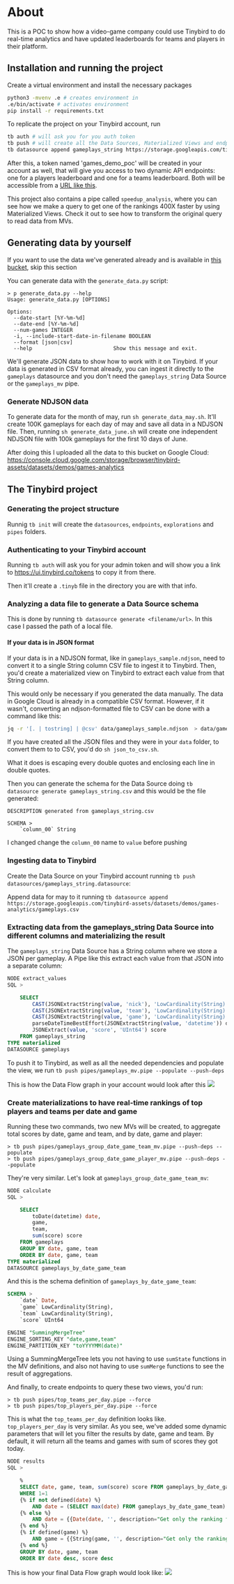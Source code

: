 # About

This is a POC to show how a video-game company could use Tinybird to do real-time analytics and have updated leaderboards for teams and players in their platform.

## Installation and running the project

Create a virtual environment and install the necessary packages

```bash
python3 -mvenv .e # creates environment in
.e/bin/activate # activates environment
pip install -r requirements.txt
```

To replicate the project on your Tinybird account, run
```bash
tb auth # will ask you for you auth token
tb push # will create all the Data Sources, Materialized Views and endpoints in your account
tb datasource append gameplays_string https://storage.googleapis.com/tinybird-assets/datasets/demos/games-analytics/gameplays.csv
```
After this, a token named 'games_demo_poc' will be created in your account as well, that will give you access to two dynamic API endpoints: one for a players leaderboard and one for a teams leaderboard. Both will be accessible from a [URL like this](https://api.tinybird.co/endpoints?token=p.eyJ1IjogImU3NWNmMjUxLThlNjctNGRlOC1iM2FlLTdmMzhlZGIwODdmOSIsICJpZCI6ICJhYjY4OWQ0OS0zODFhLTQzNmYtOTZjZS0zNGFmMWI0MGE4OTQifQ.xNAZcDBP-M_fnOcyw7J3QkpOZEzB5IJAWTqyJqrx8pM).

This project also contains a pipe called `speedup_analysis`, where you can see how we make a query to get one of the rankings 400X faster by using Materialized Views. Check it out to see how to transform the original query to read data from MVs.

## Generating data by yourself

If you want to use the data we've generated already and is available in [this bucket](https://console.cloud.google.com/storage/browser/tinybird-assets/datasets/demos/games-analytics), skip this section

You can generate data with the `generate_data.py` script:

```
> p generate_data.py --help                                                                                                                        
Usage: generate_data.py [OPTIONS]

Options:
  --date-start [%Y-%m-%d]
  --date-end [%Y-%m-%d]
  --num-games INTEGER
  -i, --include-start-date-in-filename BOOLEAN
  --format [json|csv]
  --help                          Show this message and exit.
```

We'll generate JSON data to show how to work with it on Tinybird. If your data is generated in CSV format already, you can ingest it directly to the `gameplays` datasource and you don't need the `gameplays_string` Data Source or the `gameplays_mv` pipe.

### Generate NDJSON data

To generate data for the month of may, run `sh generate_data_may.sh`. It'll create 100K gameplays for each day of may and save all data in a NDJSON file. Then, running `sh generate_data_june.sh` will create one independent NDJSON file with 100k gameplays for the first 10 days of June.

After doing this I uploaded all the data to this bucket on Google Cloud: https://console.cloud.google.com/storage/browser/tinybird-assets/datasets/demos/games-analytics

## The Tinybird project

### Generating the project structure
Runnig `tb init` will create the `datasources`, `endpoints`, `explorations` and `pipes` folders.

### Authenticating to your Tinybird account
Running `tb auth` will ask you for your admin token and will show you a link to https://ui.tinybird.co/tokens to copy it from there.

Then it'll create a `.tinyb` file in the directory you are with that info.

### Analyzing a data file to generate a Data Source schema
This is done by running `tb datasource generate <filename/url>`. In this case I passed the path of a local file.

#### If your data is in JSON format

If your data is in a NDJSON format, like in `gameplays_sample.ndjson`, need to convert it to a single String column CSV file to ingest it to Tinybird. Then, you'd create a materialized view on Tinybird to extract each value from that String column.

This would only be necessary if you generated the data manually. The data in Google Cloud is already in a compatible CSV format. However, if it wasn't, converting an ndjson-formatted file to CSV can be done with a command like this:

```bash
jq -r '[. | tostring] | @csv' data/gameplays_sample.ndjson  > data/gameplays_sample_string.csv
```

If you have created all the JSON files and they were in your `data` folder, to convert them to to CSV, you'd do `sh json_to_csv.sh`.

What it does is escaping every double quotes and enclosing each line in double quotes.

Then you can generate the schema for the Data Source doing `tb datasource generate gameplays_string.csv` and this would be the file generated:

```
DESCRIPTION generated from gameplays_string.csv

SCHEMA >
    `column_00` String
```

I changed change the `column_00` name to  `value` before pushing

### Ingesting data to Tinybird


Create the Data Source on your Tinybird account running `tb push datasources/gameplays_string.datasource`:

Append data for may to it running `tb datasource append https://storage.googleapis.com/tinybird-assets/datasets/demos/games-analytics/gameplays.csv`


### Extracting data from the gameplays_string Data Source into different columns and materializing the result

The `gameplays_string` Data Source has a String column where we store a JSON per gameplay. A Pipe like this extract each value from that JSON into a separate column:

```sql
NODE extract_values
SQL >

    SELECT 
        CAST(JSONExtractString(value, 'nick'), 'LowCardinality(String)') nick,
        CAST(JSONExtractString(value, 'team'), 'LowCardinality(String)') team,
        CAST(JSONExtractString(value, 'game'), 'LowCardinality(String)') game,
        parseDateTimeBestEffort(JSONExtractString(value, 'datetime')) datetime,
        JSONExtract(value, 'score', 'UInt64') score
    FROM gameplays_string
TYPE materialized
DATASOURCE gameplays
```

To push it to Tinybird, as well as all the needed dependencies and populate the view, we run `tb push pipes/gameplays_mv.pipe --populate --push-deps`

This is how the Data Flow graph in your account would look after this
![](images/data-flow-1.png)

### Create materializations to have real-time rankings of top players and teams per date and game

Running these two commands, two new MVs will be created, to aggregate total scores by date, game and team, and by date, game and player:

```shell
> tb push pipes/gameplays_group_date_game_team_mv.pipe --push-deps --populate
> tb push pipes/gameplays_group_date_game_player_mv.pipe --push-deps --populate
```

They're very similar. Let's look at `gameplays_group_date_game_team_mv`:
```sql
NODE calculate
SQL >

    SELECT 
        toDate(datetime) date,
        game,
        team,
        sum(score) score
    FROM gameplays
    GROUP BY date, game, team
    ORDER BY date, game, team
TYPE materialized
DATASOURCE gameplays_by_date_game_team
```

And this is the schema definition of `gameplays_by_date_game_team`:

```sql
SCHEMA >
    `date` Date,
    `game` LowCardinality(String),
    `team` LowCardinality(String),
    `score` UInt64

ENGINE "SummingMergeTree"
ENGINE_SORTING_KEY "date,game,team"
ENGINE_PARTITION_KEY "toYYYYMM(date)"
```

Using a SummingMergeTree lets you not having to use `sumState` functions in the MV definitions, and also not having to use `sumMerge` functions to see the result of aggregations.


And finally, to create endpoints to query these two views, you'd run:

```
> tb push pipes/top_teams_per_day.pipe --force
> tb push pipes/top_players_per_day.pipe --force
```

This is what the `top_teams_per_day` definition looks like. `top_players_per_day` is very similar. As you see, we've added some dynamic parameters that will let you filter the results by date, game and team. By default, it will return all the teams and games with sum of scores they got today.

```sql
NODE results
SQL >

    %
    SELECT date, game, team, sum(score) score FROM gameplays_by_date_game_team
    WHERE 1=1
    {% if not defined(date) %}
        AND date = (SELECT max(date) FROM gameplays_by_date_game_team)
    {% else %}
        AND date = {{Date(date, '', description="Get only the ranking for this date")}}
    {% end %}
    {% if defined(game) %}
        AND game = {{String(game, '', description="Get only the ranking for this game")}}
    {% end %}
    GROUP BY date, game, team
    ORDER BY date desc, score desc

```

This is how your final Data Flow graph would look like:
![](images/final-data-flow-graph.png)
